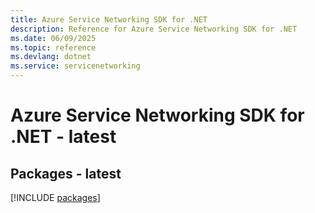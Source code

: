 ```yaml
---
title: Azure Service Networking SDK for .NET
description: Reference for Azure Service Networking SDK for .NET
ms.date: 06/09/2025
ms.topic: reference
ms.devlang: dotnet
ms.service: servicenetworking
---
```

# Azure Service Networking SDK for .NET - latest
## Packages - latest
[!INCLUDE [packages](service-networking-index.md)]